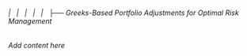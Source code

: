 ###### |   |   |   |   |   ├── Greeks-Based Portfolio Adjustments for Optimal Risk Management

*Add content here*